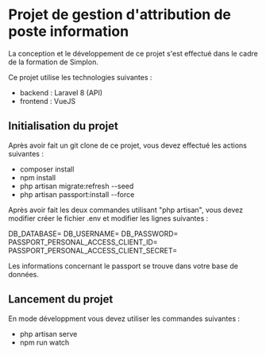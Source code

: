# Projet de gestion d'attribution de poste information

La conception et le développement de ce projet s'est effectué dans le cadre de la formation de Simplon. 

Ce projet utilise les technologies suivantes :

- backend : Laravel 8 (API)
- frontend : VueJS

## Initialisation du projet

Après avoir fait un git clone de ce projet, vous devez effectué les actions suivantes : 

- composer install
- npm install
- php artisan migrate:refresh --seed
- php artisan passport:install --force

Après avoir fait les deux commandes utilisant "php artisan", vous devez modifier créer le fichier .env et modifier les lignes suivantes : 

DB_DATABASE=
DB_USERNAME=
DB_PASSWORD=
PASSPORT_PERSONAL_ACCESS_CLIENT_ID=
PASSPORT_PERSONAL_ACCESS_CLIENT_SECRET=

Les informations concernant le passport se trouve dans votre base de données.

## Lancement du projet 

En mode développment vous devez utiliser les commandes suivantes : 

- php artisan serve
- npm run watch